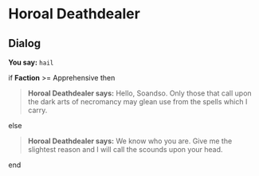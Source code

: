 # Horoal Deathdealer
## Dialog

**You say:** `hail`



if **Faction** >= Apprehensive then



>**Horoal Deathdealer says:** Hello, Soandso.  Only those that call upon the dark arts of necromancy may glean use  from the spells which I carry.


else



>**Horoal Deathdealer says:** We know who you are.  Give me the slightest reason and I will call the scounds upon your head.

end